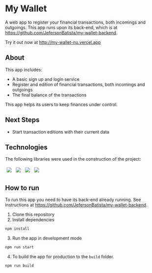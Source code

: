 # My Wallet

A web app to register your financial transactions, both incomings and outgoings. This app runs upon its back-end, which is at https://github.com/JefersonBatista/my-wallet-backend.

Try it out now at http://my-wallet-nu.vercel.app

## About

This app includes:
- A basic sign up and login service
- Register and edition of financial transactions, both incomings and outgoings
- The final balance of the transactions

This app helps its users to keep finances under control.

## Next Steps

- Start transaction editions with their current data

## Technologies

The following libraries were used in the construction of the project:
<p>
  <img style='margin: 5px;' src='https://img.shields.io/badge/styled-components%20-%2320232a.svg?&style=for-the-badge&color=b8679e&logo=styled-components&logoColor=%3a3a3a'>
  <img style='margin: 5px;' src='https://img.shields.io/badge/axios%20-%2320232a.svg?&style=for-the-badge&color=informational'>
  <img style='margin: 5px;' src="https://img.shields.io/badge/react-app%20-%2320232a.svg?&style=for-the-badge&color=60ddf9&logo=react&logoColor=%2361DAFB"/>
  <img style='margin: 5px;' src="https://img.shields.io/badge/react_route%20-%2320232a.svg?&style=for-the-badge&logo=react&logoColor=%2361DAFB"/>
</p>

## How to run

To run this app you need to have its back-end already running. See instructions at https://github.com/JefersonBatista/my-wallet-backend.

1. Clone this repository
2. Install dependencies
```bash
npm install
```
3. Run the app in development mode
```bash
npm run start
```
4. To build the app for production to the `build` folder.
```bash
npm run build
```
